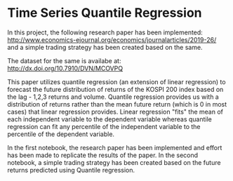 # Time Series Quantile Regression
In this project, the following research paper has been implemented: http://www.economics-ejournal.org/economics/journalarticles/2019-26/ and a simple trading strategy has been created based on the same.

The dataset for the same is availabe at: http://dx.doi.org/10.7910/DVN/MCOVPQ

This paper utilizes quantile regression (an extension of linear regression) to forecast the future distribution of returns of the KOSPI 200 index based on the lag - 1,2,3 returns and volume. Quantile regression provides us with a distribution of returns rather than the mean future return (which is 0 in most cases) that linear regression provides.
Linear regression "fits" the mean of each independent variable to the dependent variable whereas quantile regression can fit any percentile of the independent variable to the percentile of the dependent variable. 

In the first notebook, the research paper has been implemented and effort has been made to replicate the results of the paper.
In the second notebook, a simple trading strategy has been created based on the future returns predicted using Quantile regression.
